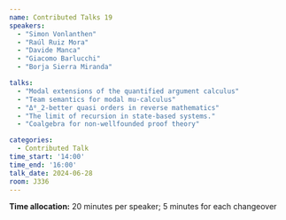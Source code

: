 ```yaml
---
name: Contributed Talks 19
speakers: 
  - "Simon Vonlanthen"
  - "Raúl Ruiz Mora"
  - "Davide Manca"
  - "Giacomo Barlucchi"
  - "Borja Sierra Miranda"

talks: 
  - "Modal extensions of the quantified argument calculus"
  - "Team semantics for modal mu-calculus"
  - "Δ⁰_2-better quasi orders in reverse mathematics"
  - "The limit of recursion in state-based systems."
  - "Coalgebra for non-wellfounded proof theory"

categories:
  - Contributed Talk
time_start: '14:00'
time_end: '16:00'
talk_date: 2024-06-28
room: J336
---
```

**Time allocation:** 20 minutes per speaker; 5 minutes for each changeover
